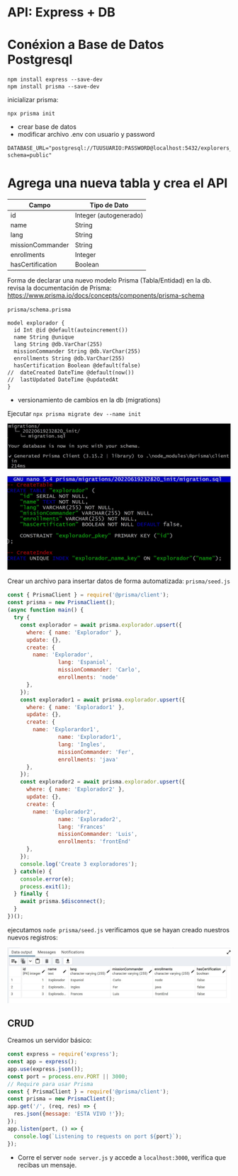 # API: Express + DB

# Conéxion a Base de Datos Postgresql

```
npm install express --save-dev
npm install prisma --save-dev
```

inicializar prisma:

```
npx prisma init
```

- crear base de datos
- modificar archivo .env con usuario y password

```
DATABASE_URL="postgresql://TUUSUARIO:PASSWORD@localhost:5432/explorers_api?schema=public"
```

# Agrega una nueva tabla y crea el API

| Campo | Tipo de Dato |
|---|---|
| id | Integer (autogenerado) |
| name | String |
| lang | String |
| missionCommander | String |
| enrollments | Integer |
| hasCertification | Boolean |

Forma de declarar una nuevo modelo Prisma (Tabla/Entidad) en la db. revisa la documentación de Prisma: https://www.prisma.io/docs/concepts/components/prisma-schema

`prisma/schema.prisma`

```
model explorador {
  id Int @id @default(autoincrement())
  name String @unique
  lang String @db.VarChar(255)
  missionCommander String @db.VarChar(255)
  enrollments String @db.VarChar(255)
  hasCertification Boolean @default(false)
//  dateCreated DateTime @default(now())
//  lastUpdated DateTime @updatedAt
}
```
- versionamiento de cambios en la db (migrations)

Ejecutar `npx prisma migrate dev --name init`

![newMigration](./images/secondMigration.JPG)

![sql](./images/secondMsql.JPG)


Crear un archivo para insertar datos de forma automatizada:
`prisma/seed.js`

```javascript
const { PrismaClient } = require('@prisma/client');
const prisma = new PrismaClient();
(async function main() {
  try {
    const explorador = await prisma.explorador.upsert({
      where: { name: 'Explorador' },
      update: {},
      create: {
        name: 'Explorador',
				lang: 'Espaniol',
				missionCommander: 'Carlo',
				enrollments: 'node'
      },
    });
    const explorador1 = await prisma.explorador.upsert({
      where: { name: 'Explorador1' },
      update: {},
      create: {
        name: 'Explorardor1',
				name: 'Explorador1',
				lang: 'Ingles',
				missionCommander: 'Fer',
				enrollments: 'java'
      },
    });
    const explorador2 = await prisma.explorador.upsert({
      where: { name: 'Explorador2' },
      update: {},
      create: {
        name: 'Explorador2',
				name: 'Explorador2',
				lang: 'Frances'
				missionCommander: 'Luis',
				enrollments: 'frontEnd'
      },
    });
    console.log('Create 3 exploradores');
  } catch(e) {
    console.error(e);
    process.exit(1);
  } finally {
    await prisma.$disconnect();
  }
})();
```
ejecutamos `node prisma/seed.js`
verificamos que se hayan creado nuestros nuevos registros:

![registros](./images/registrosSeed.JPG)

## CRUD

Creamos un servidor básico:

``` javascript
const express = require('express');
const app = express();
app.use(express.json());
const port = process.env.PORT || 3000;
// Require para usar Prisma
const { PrismaClient } = require('@prisma/client');
const prisma = new PrismaClient();
app.get('/', (req, res) => {
  res.json({message: 'ESTA VIVO !'});
});
app.listen(port, () => {
  console.log(`Listening to requests on port ${port}`);
});
```
- Corre el server `node server.js` y accede a `localhost:3000`, verifica que recibas un mensaje.


